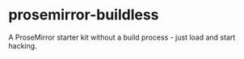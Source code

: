 # prosemirror-buildless
A ProseMirror starter kit without a build process - just load and start hacking.
